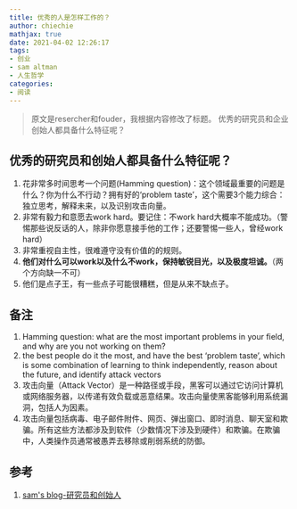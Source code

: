 ```yaml
---
title: 优秀的人是怎样工作的？
author: chiechie
mathjax: true
date: 2021-04-02 12:26:17
tags: 
- 创业
- sam altman
- 人生哲学
categories: 
- 阅读
---
```


> 原文是resercher和fouder，我根据内容修改了标题。
> 优秀的研究员和企业创始人都具备什么特征呢？

## 优秀的研究员和创始人都具备什么特征呢？

1. 花非常多时间思考一个问题(Hamming question)：这个领域最重要的问题是什么？你为什么不行动？拥有好的‘problem taste’，这个需要3个能力综合：独立思考，解释未来，以及识别攻击向量。
2. 非常有毅力和意愿去work hard。要记住：不work hard大概率不能成功。（警惕那些说反话的人，除非你愿意接手他的工作；还要警惕一些人，曾经work hard）
3. 非常重视自主性，很难遵守没有价值的的规则。
4. **他们对什么可以work以及什么不work，保持敏锐目光，以及极度坦诚。**（两个方向缺一不可）
5. 他们是点子王，有一些点子可能很糟糕，但是从来不缺点子。

## 备注

1. Hamming question: what are the most important problems in your field, and why are you not working on them?
2. the best people do it the most, and have the best ‘problem taste’, which is some combination of learning to think independently, reason about the future, and identify attack vectors
3. 攻击向量（Attack Vector）是一种路径或手段，黑客可以通过它访问计算机或网络服务器，以传递有效负载或恶意结果。攻击向量使黑客能够利用系统漏洞，包括人为因素。
4. 攻击向量包括病毒、电子邮件附件、网页、弹出窗口、即时消息、聊天室和欺骗。所有这些方法都涉及到软件（少数情况下涉及到硬件）和欺骗。在欺骗中，人类操作员通常被愚弄去移除或削弱系统的防御。

## 参考
1. [sam's blog-研究员和创始人](https://blog.samaltman.com/researchers-and-founders)